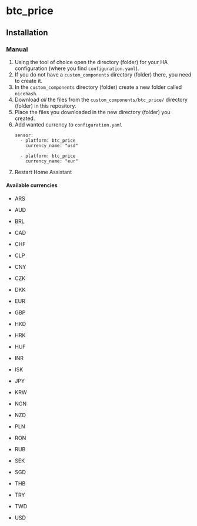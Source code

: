 # btc_price

## Installation

### Manual

1. Using the tool of choice open the directory (folder) for your HA configuration (where you find `configuration.yaml`).
1. If you do not have a `custom_components` directory (folder) there, you need to create it.
1. In the `custom_components` directory (folder) create a new folder called `nicehash`.
1. Download _all_ the files from the `custom_components/btc_price/` directory (folder) in this repository.
1. Place the files you downloaded in the new directory (folder) you created.
1. Add wanted currency to `configuration.yaml`
   ```
   sensor:   
     - platform: btc_price
       currency_name: "usd"
    
     - platform: btc_price
       currency_name: "eur"  
   ```
1. Restart Home Assistant

#### Available currencies
 - ARS

 - AUD
 - BRL
 - CAD
 - CHF
 - CLP
 - CNY
 - CZK
 - DKK
 - EUR
 - GBP
 - HKD
 - HRK
 - HUF
 - INR
 - ISK
 - JPY
 - KRW
 - NGN
 - NZD
 - PLN
 - RON
 - RUB
 - SEK
 - SGD
 - THB
 - TRY
 - TWD
 - USD
